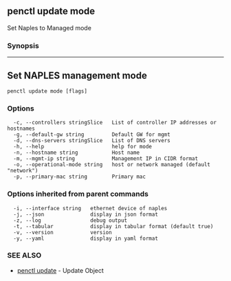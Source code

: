 ## penctl update mode

Set Naples to Managed mode

### Synopsis



----------------------------
 Set NAPLES management mode 
----------------------------


```
penctl update mode [flags]
```

### Options

```
  -c, --controllers stringSlice   List of controller IP addresses or hostnames
  -g, --default-gw string         Default GW for mgmt
  -d, --dns-servers stringSlice   List of DNS servers
  -h, --help                      help for mode
  -n, --hostname string           Host name
  -m, --mgmt-ip string            Management IP in CIDR format
  -o, --operational-mode string   host or network managed (default "network")
  -p, --primary-mac string        Primary mac
```

### Options inherited from parent commands

```
  -i, --interface string   ethernet device of naples
  -j, --json               display in json format
  -z, --log                debug output
  -t, --tabular            display in tabular format (default true)
  -v, --version            version
  -y, --yaml               display in yaml format
```

### SEE ALSO
* [penctl update](penctl_update.md)	 - Update Object

